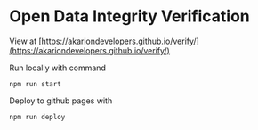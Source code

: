 # Open Data Integrity Verification

View at [https://akariondevelopers.github.io/verify/](https://akariondevelopers.github.io/verify/)

Run locally with command

`npm run start`

Deploy to github pages with

`npm run deploy`
